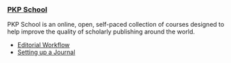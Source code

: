 
### <span class="fa fa-video" aria-hidden="true"></span> [PKP School](https://pkpschool.sfu.ca)

PKP School is an online, open, self-paced collection of courses designed to help improve the quality of scholarly publishing around the world.

- [Editorial Workflow](https://pkpschool.sfu.ca/courses/editorial-workflow-in-ojs-3/)
- [Setting up a Journal](https://pkpschool.sfu.ca/courses/setting-up-a-journal-in-ojs-3/)
